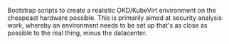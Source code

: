 Bootstrap scripts to create a realistic OKD/KubeVirt environment on the
cheapeast hardware possible. This is primarily aimed at security analysis work,
whereby an environment needs to be set up that's as close as possible to the
real thing, minus the datacenter.
